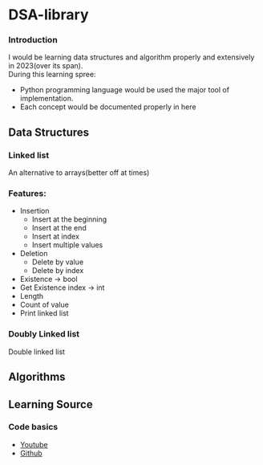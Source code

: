 # DSA-library
### Introduction 
I would be learning data structures and algorithm properly and extensively in 2023(over its span).<br>
During this learning spree: 
- Python programming language would be used the major tool of implementation.
- Each concept would be documented properly in here

## Data Structures
### Linked list
An alternative to arrays(better off at times)
### Features:
  - Insertion
    - Insert at the beginning
    - Insert at the end
    - Insert at index
    - Insert multiple values
  - Deletion
    - Delete by value
    - Delete by index
  - Existence -> bool
  - Get Existence index -> int
  - Length
  - Count of value
  - Print linked list

### Doubly Linked list
Double linked list

## Algorithms

## Learning Source
  ### Code basics
  - <a href="https://www.youtube.com/playlist?list=PLeo1K3hjS3uu_n_a__MI_KktGTLYopZ12"> Youtube </a>
  - <a href="https://github.com/codebasics/data-structures-algorithms-python"> Github </a>
